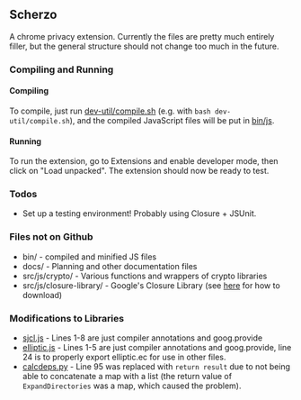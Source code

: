 ## Scherzo

A chrome privacy extension. Currently the files are pretty much entirely filler, but the general structure should not change too much in the future.

### Compiling and Running
#### Compiling
To compile, just run [dev-util/compile.sh](dev-util/compile.sh) (e.g. with ```bash dev-util/compile.sh```), and the compiled JavaScript files will be put in [bin/js](bin/js).

#### Running
To run the extension, go to Extensions and enable developer mode, then click on "Load unpacked". The extension should now be ready to test.

### Todos
- Set up a testing environment! Probably using Closure + JSUnit.

### Files not on Github
- bin/ - compiled and minified JS files
- docs/ - Planning and other documentation files
- src/js/crypto/ - Various functions and wrappers of crypto libraries
- src/js/closure-library/ - Google's Closure Library (see [here](https://developers.google.com/closure/library/docs/gettingstarted) for how to download)

### Modifications to Libraries
- [sjcl.js](src/js/lib/sjcl.js) - Lines 1-8 are just compiler annotations and goog.provide
- [elliptic.js](src/js/lib/elliptic.js) - Lines 1-5 are just compiler annotations and goog.provide, line 24 is to properly export elliptic.ec for use in other files.
- [calcdeps.py](src/js/closure-library/closure/bin/calcdeps.py) - Line 95 was replaced with ```return result``` due to not being able to concatenate a map with a list (the return value of `ExpandDirectories` was a map, which caused the problem).